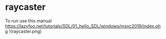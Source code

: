 # raycaster
To run use this manual https://lazyfoo.net/tutorials/SDL/01_hello_SDL/windows/msvc2019/index.php
!(raycaster.png)
